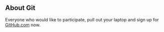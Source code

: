 About Git
---------

Everyone who would like to participate, pull out your laptop and sign up for [GitHub.com](http://github.com) now.

